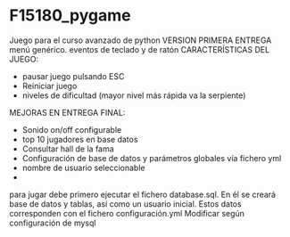 # F15180_pygame
Juego para el curso avanzado de python
VERSION PRIMERA ENTREGA
menú genérico. eventos de teclado y de ratón
CARACTERÍSTICAS DEL JUEGO: 
- pausar juego pulsando ESC
- Reiniciar juego
- niveles de dificultad (mayor nivel más rápida va la serpiente)

MEJORAS EN ENTREGA FINAL:
- Sonido on/off configurable
- top 10 jugadores en base datos
- Consultar hall de la fama
- Configuración de base de datos y parámetros globales vía fichero yml
- nombre de usuario seleccionable
- 
para jugar debe primero ejecutar el fichero database.sql.
En él se creará base de datos y tablas, así como un usuario inicial.
Estos datos corresponden con el fichero configuración.yml
Modificar según configuración de mysql

